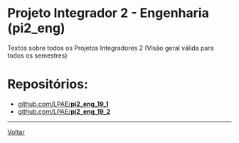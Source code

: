 # Projeto Integrador 2 - Engenharia (pi2_eng)

Textos sobre todos os Projetos Integradores 2 
(Visão geral válida para todos os semestres) 

# Repositórios:
- [github.com/LPAE/**pi2_eng_19_1**](./19_1/index.md)
- [github.com/LPAE/**pi2_eng_19_2**](./19_2/index.md)

---
[Voltar](https://lpae.github.io/)